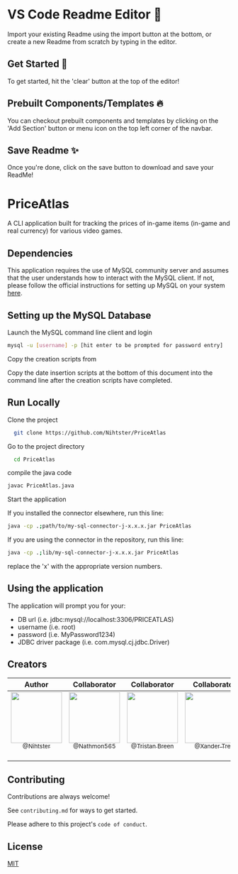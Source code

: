 # VS Code Readme Editor 📝

Import your existing Readme using the import button at the bottom,
or create a new Readme from scratch by typing in the editor.

## Get Started 🚀

To get started, hit the 'clear' button at the top of the editor!

## Prebuilt Components/Templates 🔥

You can checkout prebuilt components and templates by clicking on the 'Add Section' button or menu icon
on the top left corner of the navbar.

## Save Readme ✨

Once you're done, click on the save button to download and save your ReadMe!

# PriceAtlas

A CLI application built for tracking the prices
of in-game items (in-game and real currency)
for various video games.

## Dependencies

This application requires the use of MySQL community server and assumes
that the user understands how to interact with the MySQL client. If not,
please follow the official instructions for setting up MySQL on your system [here](https://dev.mysql.com/doc/refman/8.2/en/installing.html).

## Setting up the MySQL Database

Launch the MySQL command line client and login

```bash
mysql -u [username] -p [hit enter to be prompted for password entry]
```

Copy the creation scripts from

Copy the date insertion scripts at the bottom of this document into the command line after the creation scripts have completed.

## Run Locally

Clone the project

```bash
  git clone https://github.com/Nihtster/PriceAtlas
```

Go to the project directory

```bash
  cd PriceAtlas
```

compile the java code

```bash
javac PriceAtlas.java
```

Start the application

If you installed the connector elsewhere, run this line:

```bash
java -cp .;path/to/my-sql-connector-j-x.x.x.jar PriceAtlas
```

If you are using the connector in the repository, run this line:

```bash
java -cp .;lib/my-sql-connector-j-x.x.x.jar PriceAtlas
```

replace the 'x' with the appropriate version numbers.

## Using the application

The application will prompt you for your:

- DB url (i.e. jdbc:mysql://localhost:3306/PRICEATLAS)
- username (i.e. root)
- password (i.e. MyPassword1234)
- JDBC driver package (i.e. com.mysql.cj.jdbc.Driver)

## Creators

|                                                                       Author                                                                       |                                                                    Collaborator                                                                     |                                                                         Collaborator                                                                         |                                                                                                                                               Collaborator |
| :------------------------------------------------------------------------------------------------------------------------------------------------: | :-------------------------------------------------------------------------------------------------------------------------------------------------: | :----------------------------------------------------------------------------------------------------------------------------------------------------------: | ---------------------------------------------------------------------------------------------------------------------------------------------------------: |
| [<img src="https://avatars.githubusercontent.com/u/77190903?v=4size=115" width=115><br><sub>@Nihtster</sub>](https://github.com/Nihtster) <br><br> | [<img src="https://avatars.githubusercontent.com/u/42759927?size=255" width=115><br><sub>@Nathmon565</sub>](https://github.com/Nathmon565) <br><br> | [<img src="https://avatars.githubusercontent.com/u/142537220?v=4size=255" width=115><br><sub>@Tristan Breen</sub>](https://github.com/TristanBreen) <br><br> | [<img src="https://avatars.githubusercontent.com/u/38901938?v=4?size=255" width=115><br><sub>@Xander Treat</sub>](https://github.com/MisterX2003) <br><br> |

## Contributing

Contributions are always welcome!

See `contributing.md` for ways to get started.

Please adhere to this project's `code of conduct`.

## License

[MIT](https://choosealicense.com/licenses/mit/)
